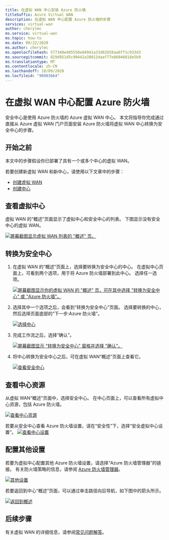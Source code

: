 ```yaml
---
title: 在虚拟 WAN 中心安装 Azure 防火墙
titleSuffix: Azure Virtual WAN
description: 在虚拟 WAN 中心配置 Azure 防火墙的步骤
services: virtual-wan
author: cherylmc
ms.service: virtual-wan
ms.topic: how-to
ms.date: 09/22/2020
ms.author: cherylmc
ms.openlocfilehash: 577340e485550e84941a33d82b58aa6ff1c933d3
ms.sourcegitcommit: 829d951d5c90442a38012daaf77e86046018e5b9
ms.translationtype: MT
ms.contentlocale: zh-CN
ms.lasthandoff: 10/09/2020
ms.locfileid: "90983664"
---
```

# <a name="configure-azure-firewall-in-a-virtual-wan-hub"></a>在虚拟 WAN 中心配置 Azure 防火墙

安全中心是使用 Azure 防火墙的 Azure 虚拟 WAN 中心。 本文将指导你完成通过直接从 Azure 虚拟 WAN 门户页面安装 Azure 防火墙将虚拟 WAN 中心转换为安全中心的步骤。

## <a name="before-you-begin"></a>开始之前

本文中的步骤假设你已部署了具有一个或多个中心的虚拟 WAN。

若要创建新虚拟 WAN 和新中心，请使用以下文章中的步骤：

* [创建虚拟 WAN](virtual-wan-site-to-site-portal.md#openvwan)
* [创建中心](virtual-wan-site-to-site-portal.md#hub)

## <a name="view-virtual-hubs"></a>查看虚拟中心

虚拟 WAN 的“概述”页面显示了虚拟中心和安全中心的列表。 下图显示没有安全中心的虚拟 WAN。

[![屏幕截图显示虚拟 WAN 列表的 "概述" 页。](./media/howto-firewall/overview.png)](./media/howto-firewall/overview.png#lightbox)

## <a name="convert-to-secured-hub"></a>转换为安全中心

1. 在虚拟 WAN 的“概述”页面上，选择要转换为安全中心的中心。 在虚拟中心页面上，可看到两个选项，用于将 Azure 防火墙部署到此中心。 选择任一选项。

   [![屏幕截图显示你的虚拟 WAN 的 "概述" 页，可在其中选择 "转换为安全中心" 或 "Azure 防火墙"。](./media/howto-firewall/security.png)](./media/howto-firewall/security.png#lightbox)

1. 选择其中一个选项之后，会看到“转换为安全中心”页面。 选择要转换的中心，然后选择页面底部的“下一步:Azure 防火墙”。

   [ ![选择中心](./media/howto-firewall/select-hub.png)](./media/howto-firewall/select-hub.png#lightbox)
1. 完成工作流之后，选择“确认”。

   [![屏幕截图显示 "转换为安全中心" 窗格并选择 "确认"。](./media/howto-firewall/confirm.png)](./media/howto-firewall/confirm.png#lightbox)

1. 将中心转换为安全中心之后，可在虚拟 WAN“概述”页面上查看它。

   [ ![查看安全中心](./media/howto-firewall/secured-hub.png)](./media/howto-firewall/secured-hub.png#lightbox)

## <a name="view-hub-resources"></a>查看中心资源

从虚拟 WAN“概述”页面中，选择安全中心。 在中心页面上，可以查看所有虚拟中心资源，包括 Azure 防火墙。

[ ![查看中心资源](./media/howto-firewall/view-resources.png)](./media/howto-firewall/view-resources.png#lightbox)

若要从安全中心查看 Azure 防火墙设置，请在“安全性”下，选择“安全虚拟中心设置”。
[ ![查看中心设置](./media/howto-firewall/hub-settings.png)](./media/howto-firewall/hub-settings.png#lightbox)

## <a name="configure-additional-settings"></a>配置其他设置

若要为虚拟中心配置其他 Azure 防火墙设置，请选择“Azure 防火墙管理器”的链接。 有关防火墙策略的信息，请参阅 [Azure 防火墙管理器](../firewall-manager/secure-cloud-network.md#create-a-firewall-policy-and-secure-your-hub)。

[ ![其他设置](./media/howto-firewall/additional-settings.png)](./media/howto-firewall/additional-settings.png#lightbox)

若要返回到中心“概述”页面，可以通过单击路径向后导航，如下图中的箭头所示。

[ ![返回到概述](./media/howto-firewall/arrow.png)](./media/howto-firewall/arrow.png#lightbox)

## <a name="next-steps"></a>后续步骤

有关虚拟 WAN 的详细信息，请参阅[常见问题解答](virtual-wan-faq.md)。
